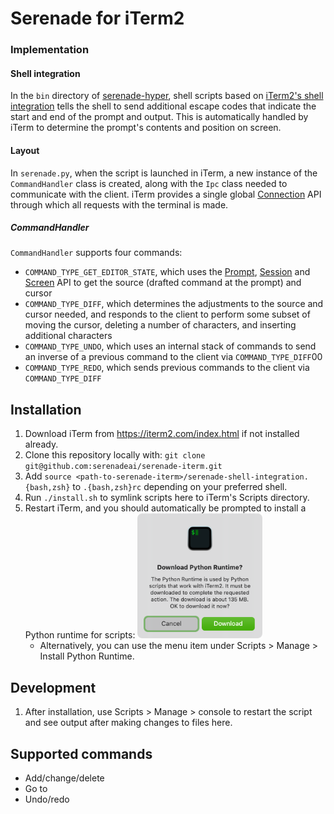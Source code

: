 # Serenade for iTerm2

### Implementation

#### Shell integration

In the `bin` directory of [serenade-hyper](https://github.com/serenadeai/serenade-hyper/tree/main/bin), shell scripts based on [iTerm2's shell integration](https://iterm2.com/documentation-shell-integration.html) tells the shell to send additional escape codes that indicate the start and end of the prompt and output. This is automatically handled by iTerm to determine the prompt's contents and position on screen.

#### Layout

In `serenade.py`, when the script is launched in iTerm, a new instance of the `CommandHandler` class is created, along with the `Ipc` class needed to communicate with the client. iTerm provides a single global [Connection](https://iterm2.com/python-api/connection.html) API through which all requests with the terminal is made.

##### CommandHandler

`CommandHandler` supports four commands:
- `COMMAND_TYPE_GET_EDITOR_STATE`, which uses the [Prompt](https://iterm2.com/python-api/prompt.html), [Session](https://iterm2.com/python-api/session.html) and [Screen](https://iterm2.com/python-api/screen.html) API to get the source (drafted command at the prompt) and cursor
- `COMMAND_TYPE_DIFF`, which determines the adjustments to the source and cursor needed, and responds to the client to perform some subset of moving the cursor, deleting a number of characters, and inserting additional characters
- `COMMAND_TYPE_UNDO`, which uses an internal stack of commands to send an inverse of a previous command to the client via `COMMAND_TYPE_DIFF`00
- `COMMAND_TYPE_REDO`, which sends previous commands to the client via `COMMAND_TYPE_DIFF`

## Installation

1. Download iTerm from https://iterm2.com/index.html if not installed already.
1. Clone this repository locally with:
   `git clone git@github.com:serenadeai/serenade-iterm.git`
1. Add `source <path-to-serenade-iterm>/serenade-shell-integration.{bash,zsh}` to `.{bash,zsh}rc` depending on your preferred shell.
1. Run `./install.sh` to symlink scripts here to iTerm's Scripts directory.
1. Restart iTerm, and you should automatically be prompted to install a Python runtime for scripts:
   <img src="readme/runtime_prompt.png" width=200 />
   - Alternatively, you can use the menu item under Scripts > Manage > Install Python Runtime.

## Development

1. After installation, use Scripts > Manage > console to restart the script and see output after making changes to files here.

## Supported commands

- Add/change/delete
- Go to
- Undo/redo
